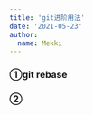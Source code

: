 ```yaml
---
title: 'git进阶用法'
date: '2021-05-23'
author:
  name: Mekki
---
```


### ①git rebase


### ②